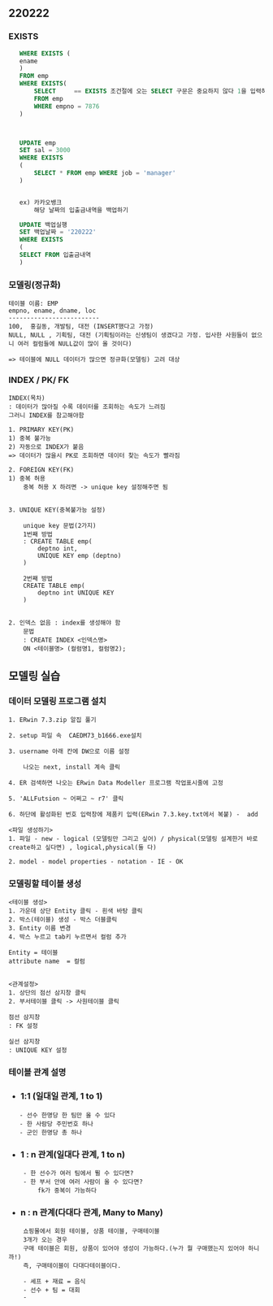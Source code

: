 ## 220222

### EXISTS
 ``` sql   
    WHERE EXISTS (
    ename
    )
    FROM emp
    WHERE EXISTS(
        SELECT     == EXISTS 조건절에 오는 SELECT 구문은 중요하지 않다 1을 입력하던 ename을 입력하던 결과는 메인쿼리의 ename으로 나옴!!
        FROM emp
        WHERE empno = 7876
    )



    UPDATE emp
    SET sal = 3000
    WHERE EXISTS
    (
        SELECT * FROM emp WHERE job = 'manager' 
    )


    ex) 카카오뱅크
        해당 날짜의 입출금내역을 백업하기

    UPDATE 백업실행
    SET 백업날짜 = '220222'
    WHERE EXISTS
    (
    SELECT FROM 입출금내역 
    )

```    
### 모델링(정규화)

    테이블 이름: EMP
    empno, ename, dname, loc
    -------------------------
    100,  홍길동, 개발팀, 대전 (INSERT했다고 가정) 
    NULL, NULL , 기획팀, 대전 (기획팀이라는 신생팀이 생겼다고 가정. 입사한 사원들이 없으니 여러 컬럼들에 NULL값이 많이 올 것이다)

    => 테이블에 NULL 데이터가 많으면 정규화(모델링) 고려 대상


### INDEX / PK/ FK

    INDEX(목차)
    : 데이터가 많아질 수록 데이터를 조회하는 속도가 느려짐
    그러니 INDEX를 참고해야함

    1. PRIMARY KEY(PK)
    1) 중복 불가능
    2) 자동으로 INDEX가 붙음 
    => 데이터가 많을시 PK로 조회하면 데이터 찾는 속도가 빨라짐

    2. FOREIGN KEY(FK)
    1) 중복 허용 
        중복 허용 X 하려면 -> unique key 설정해주면 됨
        
    
    3. UNIQUE KEY(중복불가능 설정)
    
        unique key 문법(2가지)
        1번째 방법
        : CREATE TABLE emp(
            deptno int,
            UNIQUE KEY emp (deptno)
        )

        2번째 방법
        CREATE TABLE emp(
            deptno int UNIQUE KEY 
        )


    2. 인덱스 없음 : index를 생성해야 함
        문법 
        : CREATE INDEX <인덱스명>
        ON <테이블명> (컬럼명1, 컬럼명2);


## 모델링 실습

### 데이터 모델링 프로그램 설치 
    1. ERwin 7.3.zip 알집 풀기
    
    2. setup 파일 속  CAEDM73_b1666.exe설치
    
    3. username 아래 칸에 DW으로 이름 설정 
    
        나오는 next, install 계속 클릭
        
    4. ER 검색하면 나오는 ERwin Data Modeller 프로그램 작업표시줄에 고정
    
    5. 'ALLFutsion ~ 어쩌고 ~ r7' 클릭 
    
    6. 하단에 활성화된 번호 입력창에 제품키 입력(ERwin 7.3.key.txt에서 복붙) -  add 

    <파일 생성하기>
    1. 파일 - new - logical (모델링만 그리고 싶어) / physical(모델링 설계한거 바로 create하고 싶다면) , logical,physical(둘 다)

    2. model - model properties - notation - IE - OK


### 모델링할 테이블 생성
    <테이블 생성>
    1. 가운데 상단 Entity 클릭 - 흰색 바탕 클릭 
    2. 박스(테이블) 생성 - 박스 더블클릭 
    3. Entity 이름 변경 
    4. 박스 누르고 tab키 누르면서 컬럼 추가

    Entity = 테이블
    attribute name  = 컬럼


    <관계설정>
    1. 상단의 점선 삼지창 클릭
    2. 부서테이블 클릭 -> 사원테이블 클릭 

    점선 삼지창
    : FK 설정

    실선 삼지창 
    : UNIQUE KEY 설정

### 테이블 관계 설명

- ### 1:1 (일대일 관계, 1 to 1)
 ```   
    - 선수 한명당 한 팀만 올 수 있다
    - 한 사람당 주민번호 하나
    - 군인 한명당 총 하나 
```

- ### 1 : n 관계(일대다 관계, 1 to n)
```
    - 한 선수가 여러 팀에서 뛸 수 있다면? 
    - 한 부서 안에 여러 사람이 올 수 있다면?
        fk가 중복이 가능하다
```    
- ###  n : n 관계(다대다 관계, Many to Many)    
```   
    쇼핑몰에서 회원 테이블, 상품 테이블, 구매테이블
    3개가 오는 경우
    구매 테이블은 회원, 상품이 있어야 생성이 가능하다.(누가 뭘 구매했는지 있어야 하니까!) 
    즉, 구매테이블이 다대다테이블이다.

    - 셰프 + 재료 = 음식
    - 선수 + 팀 = 대회
    - 
```
